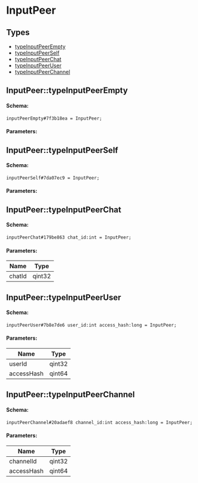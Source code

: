 # InputPeer

## Types

* [typeInputPeerEmpty](#inputpeertypeinputpeerempty)
* [typeInputPeerSelf](#inputpeertypeinputpeerself)
* [typeInputPeerChat](#inputpeertypeinputpeerchat)
* [typeInputPeerUser](#inputpeertypeinputpeeruser)
* [typeInputPeerChannel](#inputpeertypeinputpeerchannel)

## InputPeer::typeInputPeerEmpty

#### Schema:

`inputPeerEmpty#7f3b18ea = InputPeer;`

#### Parameters:


## InputPeer::typeInputPeerSelf

#### Schema:

`inputPeerSelf#7da07ec9 = InputPeer;`

#### Parameters:


## InputPeer::typeInputPeerChat

#### Schema:

`inputPeerChat#179be863 chat_id:int = InputPeer;`

#### Parameters:

|Name|Type|
|----|----|
|chatId|qint32|

## InputPeer::typeInputPeerUser

#### Schema:

`inputPeerUser#7b8e7de6 user_id:int access_hash:long = InputPeer;`

#### Parameters:

|Name|Type|
|----|----|
|userId|qint32|
|accessHash|qint64|

## InputPeer::typeInputPeerChannel

#### Schema:

`inputPeerChannel#20adaef8 channel_id:int access_hash:long = InputPeer;`

#### Parameters:

|Name|Type|
|----|----|
|channelId|qint32|
|accessHash|qint64|

